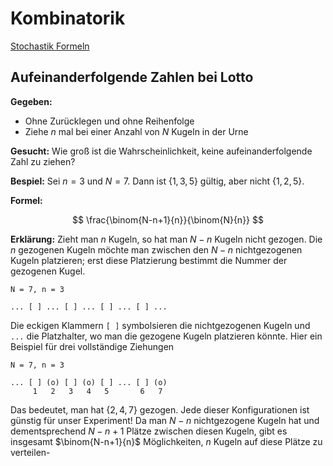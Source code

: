 # Kombinatorik

[Stochastik Formeln](http://www.brefeld.homepage.t-online.de/stochastik-formeln.html)

## Aufeinanderfolgende Zahlen bei Lotto

**Gegeben:**
- Ohne Zurücklegen und ohne Reihenfolge
- Ziehe $n$ mal bei einer Anzahl von $N$ Kugeln in der Urne

**Gesucht:** Wie groß ist die Wahrscheinlichkeit, keine aufeinanderfolgende Zahl zu ziehen? 

**Bespiel:** Sei $n=3$ und $N=7$. Dann ist $\{1,3,5\}$ gültig, aber nicht $\{ 1,2,5 \}$.

**Formel:** 

$$
    \frac{\binom{N-n+1}{n}}{\binom{N}{n}}
$$

**Erklärung:** Zieht man $n$ Kugeln, so hat man $N-n$ Kugeln nicht gezogen. Die $n$ gezogenen Kugeln möchte man zwischen den $N-n$ nichtgezogenen Kugeln platzieren; erst diese Platzierung bestimmt die Nummer der gezogenen Kugel. 

```
N = 7, n = 3

... [ ] ... [ ] ... [ ] ... [ ] ...
```

Die eckigen Klammern ```[ ]``` symbolsieren die nichtgezogenen Kugeln und ```...``` die Platzhalter, wo man die gezogene Kugeln platzieren könnte. Hier ein Beispiel für drei vollständige Ziehungen

```
N = 7, n = 3

... [ ] (o) [ ] (o) [ ] ... [ ] (o)
     1   2   3   4   5       6   7
```

Das bedeutet, man hat $\{2,4,7\}$ gezogen. Jede dieser Konfigurationen ist günstig für unser Experiment! Da man $N-n$ nichtgezogene Kugeln hat und dementsprechend $N-n+1$ Plätze zwischen diesen Kugeln, gibt es insgesamt $\binom{N-n+1}{n}$ Möglichkeiten, $n$ Kugeln auf diese Plätze zu verteilen-

